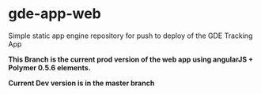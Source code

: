 # gde-app-web
Simple static app engine repository for push to deploy of the GDE Tracking App

**This Branch is the current prod version of the web app using angularJS + Polymer 0.5.6 elements.**

**Current Dev version is in the master branch**
